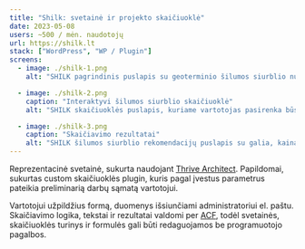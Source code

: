 ```yaml
---
title: "Shilk: svetainė ir projekto skaičiuoklė"
date: 2023-05-08
users: ~500 / mėn. naudotojų
url: https://shilk.lt
stack: ["WordPress", "WP / Plugin"]
screens:
  - image: ./shilk-1.png
    alt: "SHILK pagrindinis puslapis su geoterminio šilumos siurblio nuotrauka ir pagrindiniu šūkiu."

  - image: ./shilk-2.png
    caption: "Interaktyvi šilumos siurblio skaičiuoklė"
    alt: "SHILK skaičiuoklės puslapis, kuriame vartotojas pasirenka būsto tipą, plotą, energinę klasę ir kitus parametrus."

  - image: ./shilk-3.png
    caption: "Skaičiavimo rezultatai"
    alt: "SHILK šilumos siurblio rekomendacijų puslapis su galia, kaina ir sistemos sąmata."
---
```


Reprezentacinė svetainė, sukurta naudojant [Thrive Architect](https://thrivethemes.com/architect/). Papildomai, sukurtas custom skaičiuoklės plugin, kuris pagal įvestus parametrus pateikia preliminarią darbų sąmatą vartotojui.  

Vartotojui užpildžius formą, duomenys išsiunčiami administratoriui el. paštu. Skaičiavimo logika, tekstai ir rezultatai valdomi per [ACF](https://www.advancedcustomfields.com), todėl svetainės, skaičiuoklės turinys ir formulės gali būti redaguojamos be programuotojo pagalbos.
